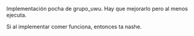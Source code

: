 Implementación pocha de grupo_uwu. Hay que mejorarlo pero al menos ejecuta.

Si al implementar comer funciona, entonces ta nashe.

